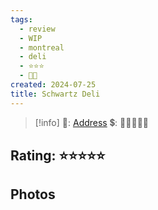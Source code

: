 ```yaml
---
tags:
  - review
  - WIP
  - montreal
  - deli
  - ⭐⭐⭐
  - 💸💸
created: 2024-07-25
title: Schwartz Deli
---
```



> [!info]
>📌: [Address]()
>💲: 💸💸💸💸💸

## Rating: ⭐⭐⭐⭐⭐

## Photos

